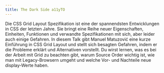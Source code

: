 ```yaml
---
title: The Dark Side a11yTO
---
```

Die CSS Grid Layout Spezifikation ist eine der spannendsten Entwicklungen in CSS der letzten Jahre. Sie bringt eine Reihe neuer Eigenschaften, Einheiten, Funktionen und verwandte Spezifikationen mit sich, aber leider auch einige Gefahren. In diesem Talk gibt Manuel Matuzović eine kurze Einführung in CSS Grid Layout und stellt sich besagten Gefahren, indem er die Probleme erklärt und Alternativen vorstellt. Du wirst lernen, was es bei der Arbeit mit Grid zu beachten gibt, warum Source Order wichtig ist, wie man mit Legacy-Browsern umgeht und welche Vor- und Nachteile neue display-Werte haben.
